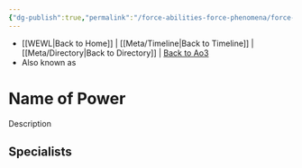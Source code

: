 ```yaml
---
{"dg-publish":true,"permalink":"/force-abilities-force-phenomena/force-empathy/"}
---
```


- [[WEWL\|Back to Home]] | [[Meta/Timeline\|Back to Timeline]] | [[Meta/Directory\|Back to Directory]] | [Back to Ao3](https://archiveofourown.org/works/19334440/chapters/45992584)
- Also known as 

# Name of Power
Description

**Specialists**
- 